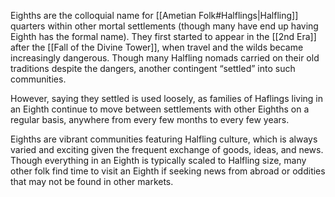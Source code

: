 Eighths are the colloquial name for [[Ametian Folk#Halflings|Halfling]] quarters within other mortal settlements (though many have end up having Eighth has the formal name). They first started to appear in the [[2nd Era]] after the [[Fall of the Divine Tower]], when travel and the wilds became increasingly dangerous. Though many Halfling nomads carried on their old traditions despite the dangers, another contingent “settled” into such communities. 

However, saying they settled is used loosely, as families of Haflings living in an Eighth continue to move between settlements with other Eighths on a regular basis, anywhere from every few months to every few years.

Eighths are vibrant communities featuring Halfling culture, which is always varied and exciting given the frequent exchange of goods, ideas, and news. Though everything in an Eighth is typically scaled to Halfling size, many other folk find time to visit an Eighth if seeking news from abroad or oddities that may not be found in other markets.

